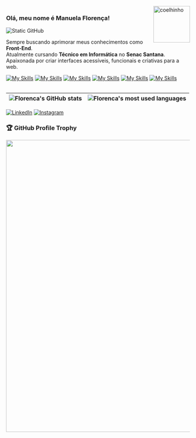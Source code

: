 
<table>
  <img src="https://i.pinimg.com/originals/3f/06/c2/3f06c234d78c5cd7e879506847822149.gif" alt="coelhinho" min-width="100px" max-width="100px" width="100px" align="right">

  <p align="left">

  ### Olá, meu nome é Manuela Florença!

  <img src="https://img.shields.io/static/v1?label=Overview&message=manuflorenca&color=f8efd4&style=for-the-badge&logo=GitHub" alt="Static GitHub">

  Sempre buscando aprimorar meus conhecimentos como **Front-End**.<br>
  Atualmente cursando **Técnico em Informática** no **Senac Santana**.<br>
  Apaixonada por criar interfaces acessíveis, funcionais e criativas para a web.<br>

  [![My Skills](https://skillicons.dev/icons?i=javascript)](https://skillicons.dev)
[![My Skills](https://skillicons.dev/icons?i=html,css)](https://skillicons.dev)
[![My Skills](https://skillicons.dev/icons?i=bootstrap)](https://skillicons.dev)
[![My Skills](https://skillicons.dev/icons?i=mysql)](https://skillicons.dev)
[![My Skills](https://skillicons.dev/icons?i=github,vscode)](https://skillicons.dev)
[![My Skills](https://skillicons.dev/icons?i=figma,photoshop)](https://skillicons.dev)
  

  | ![Florenca's GitHub stats](https://github-readme-stats.vercel.app/api?username=manuflorenca&show_icons=true&theme=dracula) | ![Florenca's most used languages](https://github-readme-stats.vercel.app/api/top-langs/?username=manuflorenca&layout=compact&theme=dracula&hide_border=true) |
| --- | --- |
  
  <p align="left">
  <a href="https://www.linkedin.com/in/manuflorenca/" title="LinkedIn">
  <img src="https://img.shields.io/badge/-Linkedin-0e76a8?style=flat-square&logo=Linkedin&logoColor=white" alt="LinkedIn"/></a>
  <a href="https://www.instagram.com/manuflorenca/" title="Instagram">
  <img src="https://img.shields.io/badge/-Instagram-DF0174?style=flat-square&labelColor=DF0174&logo=instagram&logoColor=white" alt="Instagram"/></a>
  </p>

  ### 🏆 GitHub Profile Trophy

  <p align="center">
    <a
      href="https://github.com/ryo-ma/github-profile-trophy"
      title="repositório de troféus"
    >
      <img
        width="800"
        src="https://github-profile-trophy.vercel.app/?username=manuflorenca&column=8&theme=darkhub&no-frame=true&no-bg=true"
      />
    </a>
  </p>
</table>



